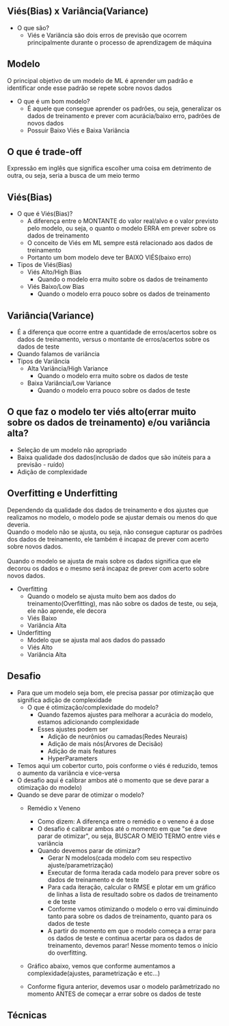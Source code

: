 ## Viés(Bias) x Variância(Variance)
- O que são?
  - Viés e Variância são dois erros de previsão que ocorrem principalmente durante o processo de aprendizagem de máquina

## Modelo
O principal objetivo de um modelo de ML é aprender um padrão e identificar onde esse padrão se repete sobre novos dados
- O que é um bom modelo?
  - É aquele que consegue aprender os padrões, ou seja, generalizar os dados de treinamento e prever com acurácia/baixo erro, padrões de novos dados
  - Possuir Baixo Viés e Baixa Variância

## O que é trade-off
Expressão em inglês que significa escolher uma coisa em detrimento de outra, ou seja, seria a busca de um meio termo
			
## Viés(Bias)
  - O que é Viés(Bias)?
    - A diferença entre o MONTANTE do valor real/alvo e o valor previsto pelo modelo, ou seja, o quanto o modelo ERRA em prever sobre os dados de treinamento
    - O conceito de Viés em ML sempre está relacionado aos dados de treinamento
    - Portanto um bom modelo deve ter BAIXO VIÉS(baixo erro)
  - Tipos de Viés(Bias)
      - Viés Alto/High Bias
        - Quando o modelo erra muito sobre os dados de treinamento
      - Viés Baixo/Low Bias
        - Quando o modelo erra pouco sobre os dados de treinamento
						
## Variância(Variance)
  - É a diferença que ocorre entre a quantidade de erros/acertos sobre os dados de treinamento, versus o montante de erros/acertos sobre os dados de teste
  - Quando falamos de variância
  - Tipos de Variância
    - Alta Variância/High Variance
      - Quando o modelo erra muito sobre os dados de teste
    - Baixa Variância/Low Variance
      - Quando o modelo erra pouco sobre os dados de teste			

## O que faz o modelo ter viés alto(errar muito sobre os dados de treinamento) e/ou variância alta?
  - Seleção de um modelo não apropriado
  - Baixa qualidade dos dados(inclusão de dados que são inúteis para a previsão - ruído)
  - Adição de complexidade
			
## Overfitting e Underfitting
Dependendo da qualidade dos dados de treinamento e dos ajustes que realizamos no modelo, o modelo pode se ajustar demais ou menos do que deveria.<br>
Quando o modelo não se ajusta, ou seja, não consegue capturar os padrões dos dados de treinamento, ele também é incapaz de prever com acerto sobre novos dados.	<br>		
Quando o modelo se ajusta de mais sobre os dados significa que ele decorou os dados e o mesmo será incapaz de prever com acerto sobre novos dados.<br>
- Overfitting
  - Quando o modelo se ajusta muito bem aos dados do treinamento(Overfitting), mas não sobre os dados de teste, ou seja, ele não aprende, ele decora
  - Viés Baixo
  - Variância Alta
- Underfitting
  - Modelo que se ajusta mal aos dados do passado
  - Viés Alto
  - Variância Alta
      			
## Desafio
  - Para que um modelo seja bom, ele precisa passar por otimização que significa adição de complexidade
    - O que é otimização/complexidade do modelo?
      - Quando fazemos ajustes para melhorar a acurácia do modelo, estamos adicionando complexidade 
      - Esses ajustes podem ser
        - Adição de neurônios ou camadas(Redes Neurais)
        - Adição de mais nós(Árvores de Decisão)
        - Adição de mais features
        - HyperParameters
  - Temos aqui um cobertor curto, pois conforme o viés é reduzido, temos o aumento da variância e vice-versa
  - O desafio aqui é calibrar ambos até o momento que se deve parar a otimização do modelo)
  - Quando se deve parar de otimizar o modelo?
    - Remédio x Veneno
      - Como dizem: A diferença entre o remédio e o veneno é a dose
      - O desafio é calibrar ambos até o momento em que "se deve parar de otimizar", ou seja, BUSCAR O MEIO TERMO entre viés e variância
      - Quando devemos parar de otimizar?
        - Gerar N modelos(cada modelo com seu respectivo ajuste/parametrização)
        - Executar de forma iterada cada modelo para prever sobre os dados de treinamento e de teste
        - Para cada iteração, calcular o RMSE e plotar em um gráfico de linhas a lista de resultado sobre os dados de treinamento e de teste
        - Conforme vamos otimizando o modelo o erro vai diminuindo tanto para sobre os dados de treinamento, quanto para os dados de teste
        - A partir do momento em que o modelo começa a errar para os dados de teste e continua acertar para os dados de treinamento, devemos parar! Nesse momento temos o início do overfitting.
	- Gráfico abaixo, vemos que conforme aumentamos a complexidade(ajustes, parametrização e etc...)

	- Conforme figura anterior, devemos usar o modelo parâmetrizado no momento ANTES de começar a errar sobre os dados de teste
        
 ## Técnicas   
